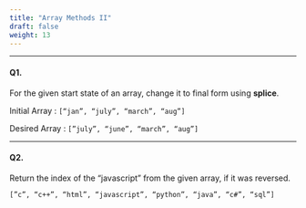 ```yaml
---
title: "Array Methods II"
draft: false
weight: 13
---
```


---

#### Q1.

For the given start state of an array, change it to final form using **splice**.

Initial Array : `[“jan”, “july”, “march”, “aug”]` 

Desired Array : `[”july”, “june”, “march”, “aug”]` 

---

#### Q2.

Return the index of the “javascript” from the given array, if it was reversed.

`[”c”, “c++”, “html”, “javascript”, “python”, “java”, “c#”, “sql”]`